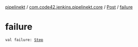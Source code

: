 [pipelinekt](../../index.md) / [com.code42.jenkins.pipelinekt.core](../index.md) / [Post](index.md) / [failure](./failure.md)

# failure

`val failure: `[`Step`](../../com.code42.jenkins.pipelinekt.core.step/-step/index.md)